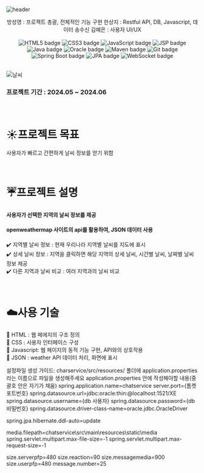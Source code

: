![header](https://capsule-render.vercel.app/api?type=waving&color=0:4682B4,100:AFEEEE&height=200&text=실시간%20채팅%20사이트&fontColor=000000&fontSize=40&width=700&fontAlignY=35)

<div align = "center">
방성영 : 프로젝트 총괄, 전체적인 기능 구현
한상지 : Restful API, DB, Javascript, 데이터 송수신
김예은 : 사용자 UI/UX

</div>
<br>


  <div align="center">
    <img src="https://img.shields.io/badge/HTML5-0000CD?style=for-the-badge&logo=html5&logoColor=white&color=F16529" alt="HTML5 badge">
    <img src="https://img.shields.io/badge/CSS3-1572B6?style=for-the-badge&logo=css3&logoColor=white&color=264DE4" alt="CSS3 badge">
    <img src="https://img.shields.io/badge/JavaScript-F7DF1E?style=for-the-badge&logo=javascript&logoColor=000000&color=323330" alt="JavaScript badge">
    <img src="https://img.shields.io/badge/JSP-F7E03C?style=for-the-badge&logo=java&logoColor=white&color=323330" alt="JSP badge">
    <img src="https://img.shields.io/badge/Java-007396?style=for-the-badge&logo=java&logoColor=white&color=005B96" alt="Java badge">
    <img src="https://img.shields.io/badge/Oracle-F80000?style=for-the-badge&logo=Oracle&logoColor=white&color=000000" alt="Oracle badge">
    <img src="https://img.shields.io/badge/Maven-C71A36?style=for-the-badge&logo=apache-maven&logoColor=white&color=E1E1E1" alt="Maven badge">
    <img src="https://img.shields.io/badge/Git-F05032?style=for-the-badge&logo=git&logoColor=white&color=000000" alt="Git badge">
    <img src="https://img.shields.io/badge/Spring_Boot-6DB33F?style=for-the-badge&logo=spring-boot&logoColor=white&color=4A5B4D" alt="Spring Boot badge">
    <img src="https://img.shields.io/badge/JPA-007396?style=for-the-badge&logo=java&logoColor=white&color=F8C300" alt="JPA badge">
    <img src="https://img.shields.io/badge/WebSocket-000000?style=for-the-badge&logo=WebSocket&logoColor=white&color=4A4A4A" alt="WebSocket badge">
</div>


<br>

 ![날씨](https://github.com/SangjiHan/weather/assets/133099077/31ddbb8c-3107-44c0-ba9a-be8929283d04)



### 프로젝트 기간 : 2024.05 ~ 2024.06 <br/><br/><br/>  

 # :sunny:프로젝트 목표  
 사용자가 빠르고 간편하게 날씨 정보를 얻기 위함  <br/><br/><br/> 

 # :umbrella:프로젝트 설명  
 #### 사용자가 선택한 지역의 날씨 정보를 제공 <br/>
 #### openweathermap 사이트의 api를 활용하여, JSON 데이터 사용 <br/>   
 :heavy_check_mark:  지역별 날씨 정보 : 현재 우리나라 지역별 날씨를 지도에 표시  
 :heavy_check_mark:  상세 날씨 정보 : 지역을 클릭하면 해당 지역의 상세 날씨, 시간별 날씨, 날짜별 날씨 정보 제공  
 :heavy_check_mark:  다른 지역과 날씨 비교 : 여러 지역과의 날씨 비교 <br/><br/><br/> 
 
 # :cloud:사용 기술
 :small_blue_diamond:  HTML : 웹 페에지의 구조 정의 <br/>
 :small_blue_diamond:  CSS : 사용자 인터페이스 구성 <br/>
 :small_blue_diamond:  Javascript: 웹 페이지의 동적 기능 구현, API와의 상호작용 <br/>
 :small_blue_diamond:  JSON : weather API 데이터 처리, 화면에 표시 <br/>





설정파일 생성 가이드: 
charservice/src/resources/ 폴더에 application.properties라는 이름으로 파일을 생성해주세요
application.properties 안에 작성해야할 내용(중괄호 안은 자기가 채움)
spring.application.name=chatservice server.port={톰켓 포트번호}
spring.datasource.url=jdbc:oracle:thin:@localhost:1521/XE 
spring.datasource.username={db 사용자} 
spring.datasource.password={db 비밀번호} 
spring.datasource.driver-class-name=oracle.jdbc.OracleDriver

spring.jpa.hibernate.ddl-auto=update

media.filepath=chatservice\src\main\resources\static\media 
spring.servlet.multipart.max-file-size=-1 spring.servlet.multipart.max-request-size=-1

size.serverpfp=480 size.reaction=90 size.messagemedia=900 size.userpfp=480 message.number=25
